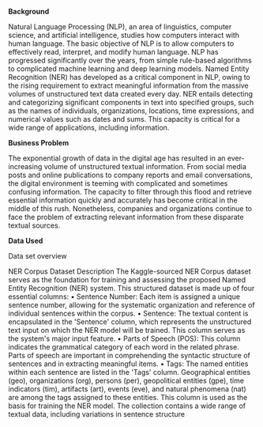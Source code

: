 **Background**

Natural Language Processing (NLP), an area of linguistics, computer science, and artificial intelligence, studies how computers interact with human language. The basic objective of NLP is to allow computers to effectively read, interpret, and modify human language. NLP has progressed significantly over the years, from simple rule-based algorithms to complicated machine learning and deep learning models.
Named Entity Recognition (NER) has developed as a critical component in NLP, owing to the rising requirement to extract meaningful information from the massive volumes of unstructured text data created every day. NER entails detecting and categorizing significant components in text into specified groups, such as the names of individuals, organizations, locations, time expressions, and numerical values such as dates and sums. This capacity is critical for a wide range of applications, including information.

**Business Problem**

The exponential growth of data in the digital age has resulted in an ever-increasing volume of unstructured textual information. From social media posts and online publications to company reports and email conversations, the digital environment is teeming with complicated and sometimes confusing information. The capacity to filter through this flood and retrieve essential information quickly and accurately has become critical in the middle of this rush. Nonetheless, companies and organizations continue to face the problem of extracting relevant information from these disparate textual sources.


**Data Used**

Data set overview

NER Corpus Dataset Description
The Kaggle-sourced NER Corpus dataset serves as the foundation for training and assessing the proposed Named Entity Recognition (NER) system. This structured dataset is made up of four essential columns:
•
Sentence Number: Each item is assigned a unique sentence number, allowing for the systematic organization and reference of individual sentences within the corpus.
•
Sentence: The textual content is encapsulated in the 'Sentence' column, which represents the unstructured text input on which the NER model will be trained. This column serves as the system's major input feature.
•
Parts of Speech (POS): This column indicates the grammatical category of each word in the related phrase. Parts of speech are important in comprehending the syntactic structure of sentences and in extracting meaningful items.
•
Tags: The named entities within each sentence are listed in the 'Tags' column. Geographical entities (geo), organizations (org), persons (per), geopolitical entities (gpe), time indicators (tim), artifacts (art), events (eve), and natural phenomena (nat) are among the tags assigned to these entities. This column is used as the basis for training the NER model.
The collection contains a wide range of textual data, including variations in sentence structure
